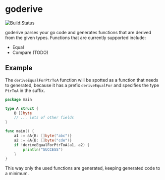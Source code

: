 # goderive

[![Build Status](https://travis-ci.org/awalterschulze/goderive.svg?branch=master)](https://travis-ci.org/awalterschulze/goderive)

goderive parses your go code and generates functions that are derived from the given types. Functions that are currently supported include:

  - Equal
  - Compare (TODO)

## Example

The `deriveEqualForPtrToA` function will be spotted as a function that needs to generated, because it has a prefix `deriveEqualFor` and specifies the type `PtrToA` in the suffix.

```go
package main

type A struct {
	B []byte
	// ... lots of other fields
}

func main() {
	a1 := &A{B: []byte("abc")}
	a2 := &A{B: []byte("cde")}
	if !deriveEqualForPtrToA(a1, a2) {
		println("SUCCESS")
	}
}
```

This way only the used functions are generated, keeping generated code to a minimum.
